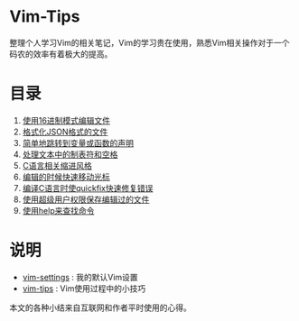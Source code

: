 Vim-Tips
==================
整理个人学习Vim的相关笔记，Vim的学习贵在使用，熟悉Vim相关操作对于一个码农的效率有着极大的提高。

目录
==================
1. [使用16进制模式编辑文件](https://github.com/Jeanhwea/Vim-Tips/blob/master/vim-tips/edit-a-file-in-hex-mode.md)
2. [格式化JSON格式的文件](https://github.com/Jeanhwea/Vim-Tips/blob/master/vim-tips/format-json-file.md)
3. [简单地跳转到变量或函数的声明](https://github.com/Jeanhwea/Vim-Tips/blob/master/vim-tips/go-to-declaration-of-variables-and-functions.md)
4. [处理文本中的制表符和空格](https://github.com/Jeanhwea/Vim-Tips/blob/master/vim-tips/handle-tabs-and-spaces.md)
5. [C语言相关缩进风格](https://github.com/Jeanhwea/Vim-Tips/blob/master/vim-tips/Intent-c-style-text.md)
6. [编辑的时候快速移动光标](https://github.com/Jeanhwea/Vim-Tips/blob/master/vim-tips/move-faster-while-editing.md)
7. [编译C语言时使quickfix快速修复错误](https://github.com/Jeanhwea/Vim-Tips/blob/master/vim-tips/qiuckfix-errors-while-compiling-c-source-files.md)
8. [使用超级用户权限保存编辑过的文件](https://github.com/Jeanhwea/Vim-Tips/blob/master/vim-tips/save-a-file-as-the-super-user.md)
9. [使用help来查找命令](https://github.com/Jeanhwea/Vim-Tips/blob/master/vim-tips/use-help-command.md)

说明
================

* [vim-settings](https://github.com/Jeanhwea/Vim-Tips/tree/master/vim-settings) : 我的默认Vim设置
* [vim-tips](https://github.com/Jeanhwea/Vim-Tips/tree/master/vim-tips) : Vim使用过程中的小技巧

本文的各种小结来自互联网和作者平时使用的心得。
